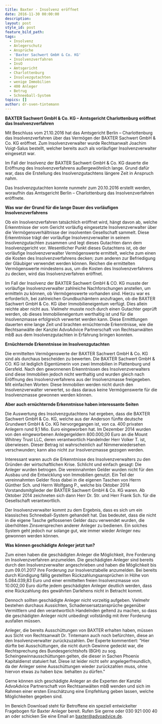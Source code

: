 ```yaml
---
title: Baxter - Insolvenz eröffnet
date: 2016-11-30 00:00:00
description:
layout: post
style_id: post
feature_bild_path:
tags:
  - Insolvenz
  - Anlegerschutz
  - Ansprüche
  - 'Baxter Sachwert GmbH & Co. KG'
  - Insolvenzverfahren
  - InsO
  - Amtsgericht
  - Charlottenburg
  - Insolvezgutachten
  - wenige Immobilien
  - 400 Anleger
  - Betrug
  - Schneeball-System
topics: []
author: dr-sven-tintemann
---
```



**BAXTER Sachwert GmbH & Co. KG – Amtsgericht Charlottenburg eröffnet das Insolvenzverfahren**

Mit Beschluss vom 21.10.2016 hat das Amtsgericht Berlin – Charlottenburg das Insolvenzverfahren über das Vermögen der BAXTER Sachwert GmbH & Co. KG eröffnet. Zum Insolvenzverwalter wurde Rechtsanwalt Joachim Voigt-Salus bestellt, welcher bereits auch als vorläufiger Insolvenzverwalter eingesetzt war.

Im Fall der Insolvenz der BAXTER Sachwert GmbH & Co. KG dauerte die Eröffnung des Insolvenzverfahrens außergewöhnlich lange. Grund dafür war, dass die Erstellung des Insolvenzgutachtens längere Zeit in Anspruch nahm.

Das Insolvenzgutachten konnte nunmehr zum 20.10.2016 erstellt werden, woraufhin das Amtsgericht Berlin – Charlottenburg das Insolvenzverfahren eröffnete.

**Was war der Grund für die lange Dauer des vorläufigen Insolvenzverfahrens**

Ob ein Insolvenzverfahren tatsächlich eröffnet wird, hängt davon ab, welche Erkenntnisse der vom Gericht vorläufig eingesetzte Insolvenzverwalter über die Vermögensverhältnisse der insolventen Gesellschaft sammelt. Diese Erkenntnisse trägt der vorläufige Insolvenzverwalter in seinem Insolvenzgutachten zusammen und legt dieses Gutachten dann dem Insolvenzgericht vor. Wesentlicher Punkt dieses Gutachtens ist, ob der vorläufige Insolvenzverwalter Vermögenswerte ermittelt, welche zum einen die Kosten des Insolvenzverfahrens decken; zum anderen zur Befriedigung der Gläubiger verwendet werden können. Reichen die ermittelten Vermögenswerte mindestens aus, um die Kosten des Insolvenzverfahrens zu decken, wird das Insolvenzverfahren eröffnet.

Im Fall der Insolvenz der BAXTER Sachwert GmbH & CO. KG musste der vorläufige Insolvenzverwalter zahlreiche Nachforschungen anstellen, um ermitteln zu können, ob Vermögenswerte vorhanden sind. Hierzu war es erforderlich, bei zahlreichen Grundbuchämtern anzufragen, ob die BAXTER Sachwert GmbH & Co. KG über Immobilieneigentum verfügt. Dies allein reichte aber nicht aus. Vielmehr musste noch durch einen Gutachter geprüft werden, ob dieses Immobilieneigentum werthaltig ist und für die Insolvenzmasse erfolgreich verwertet werden kann. Diese Ermittlungen dauerten eine lange Zeit und brachten ernüchternde Erkenntnisse, wie die Rechtsanwälte der Kanzlei AdvoAdvice Partnerschaft von Rechtsanwälten mbB aus dem Insolvenzgutachten in Erfahrung bringen konnten.

**Ernüchternde Erkenntnisse im Insolvenzgutachten**

Die ermittelten Vermögenswerte der BAXTER Sachwert GmbH & Co. KG sind als durchaus bescheiden zu bewerten. Die BAXTER Sachwert GmbH & CO. KG ist lediglich Eigentümerin von zwei Immobilien in Plattenburg und Gersfeld. Nach den gewonnenen Erkenntnissen des Insolvenzverwalters sind diese Immobilien jedoch nicht werthaltig und wurden gleich nach Eröffnung des Insolvenzverfahrens aus der Insolvenzmasse freigegeben. Mit einfachen Worten: Diese Immobilien werden nicht durch den Insolvenzverwalter verwertet, so dass daraus keine Vermögenswerte für die Insolvenzmasse gewonnen werden können.

**Aber auch ernüchternde Erkenntnisse haben interessante Seiten**

Die Auswertung des Insolvenzgutachtens hat ergeben, dass die BAXTER Sachwert GmbH & Co. KG, welche aus der Anderson fünfte deutsche Grundwert GmbH & Co. KG hervorgegangen ist, von ca. 400 privaten Anlegern rund 9,1 Mio. Euro eingeworben hat. Im Dezember 2014 wurden von den eingeworbenen Anlegergeldern 800.000,00 Euro an die Mount Whitney Trust LLC, deren verantwortlich Handelnder Herr Volker T. ist, überwiesen. Dieser Betrag ist wahrscheinlich auf Nimmerwiedersehen verschwunden; kann also nicht zur Insolvenzmasse gezogen werden.

Interessant waren auch die Erkenntnisse des Insolvenzverwalters zu den Gründen der wirtschaftlichen Krise. Schlicht und einfach gesagt: Die Anleger wurden betrogen. Die vereinnahmten Gelder wurden nicht für den Ausbau und die Entwicklung von Immobilien genutzt. Ein Teil der vereinnahmten Gelder floss dabei in die eigenen Taschen von Herrn Günther Sch. und Herrn Wolfgang P., welche bis Oktober 2014 Vorstandsmitglieder der BAXTER Sachwert GmbH & Co. KG waren. Ab Oktober 2014 zeichneten sich dann Herr Dr. Str. und Herr Frank Sch. für die Gesellschaft verantwortlich.

Der Insolvenzverwalter kommt zu dem Ergebnis, dass es sich um ein klassisches Schneeball-System gehandelt hat. Das bedeutet, dass die nicht in die eigene Tasche geflossenen Gelder dazu verwendet wurden, die überhöhten Zinsversprechen anderer Anleger zu bedienen. Ein solches System geht jedoch nur solange gut, wie immer wieder Anleger neu gewonnen werden können.

**Was können geschädigte Anleger jetzt tun?**

Zum einen haben die geschädigten Anleger die Möglichkeit, ihre Forderung im Insolvenzverfahren anzumelden. Die geschädigten Anleger sind bereits durch den Insolvenzverwalter angeschrieben und haben die Möglichkeit bis zum 09.01.2017 ihre Forderung zur Insolvenztabelle anzumelden. Bei bereits durch Kündigung fällig gestellten Rückzahlungsansprüchen in Höhe von 5.084.039,83 Euro und einer ermittelten freien Insolvenzmasse von 10.002,00 Euro dürfte jedem geschädigten Anleger deutlich werden, dass eine Rückzahlung des gewährten Darlehens nicht in Betracht kommt.

Dennoch sollten geschädigte Anleger nicht vorzeitig aufgeben. Vielmehr bestehen durchaus Aussichten, Schadensersatzansprüche gegenüber Vermittlern und den verantwortlich Handelnden geltend zu machen, so dass die geschädigten Anleger nicht unbedingt vollständig mit ihrer Forderung ausfallen müssen.

Anleger, die bereits Ausschüttungen von BAXTER erhalten haben, müssen aus Sicht von Rechtsanwalt Dr. Tintemann auch noch befürchten, diese an den Insolvenzverwalter zurückzuzahlen. Der Experte kommentiert: "Hier dürfte bei Ausschüttungen, die nicht durch Gewinne gedeckt war, die Rechtsprechung des Bundesgerichtshofs (BGH) zu sog. Scheingewinnausschüttungen gelten, die dieser in Sachen Phoenix Kapitaldienst statuiert hat. Diese ist leider nicht sehr angelegerfreundlich, da der Anleger seine Ausschüttungen wieder zurückzahlen muss, ohne hiervon etwas zu haben bzw. behalten zu dürfen."

Gerne können sich geschädigte Anleger an die Experten der Kanzlei AdvoAdvice Partnerschaft von Rechtsanwälten mbB wenden und sich im Rahmen einer ersten Einschätzung eine Empfehlung geben lassen, welche Möglichkeiten gegeben sind.

Im Bereich Download steht für Betroffene ein speziell entwickelter Fragebogen für Baxter Anleger bereit. Rufen Sie gerne oder 030 921 000 40 an oder schicken Sie eine Email an baxter@advoadvice.de.